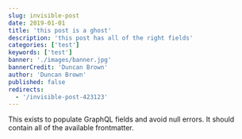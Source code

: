 ```yaml
---
slug: invisible-post
date: 2019-01-01
title: 'this post is a ghost'
description: 'this post has all of the right fields'
categories: ['test']
keywords: ['test']
banner: './images/banner.jpg'
bannerCredit: 'Duncan Brown'
author: 'Duncan Brown'
published: false
redirects:
  - '/invisible-post-423123'
---
```


This exists to populate GraphQL fields and avoid null errors. It should contain all of the available frontmatter.
